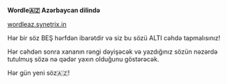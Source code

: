 **Wordle🇦🇿 Azərbaycan dilində**

[wordleaz.synetrix.in](https://https://wordleaz.synetrix.in)

Hər bir söz BEŞ hərfdən ibarətdir və siz bu sözü ALTI cəhdə tapmalısınız!

Hər cəhdən sonra xananın rəngi dəyişəcək və yazdığınız sözün nəzərdə tutulmuş sözə nə qədər yaxın olduğunu göstərəcək.


Hər gün yeni söz🇦🇿!
